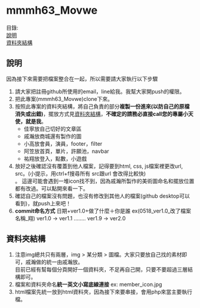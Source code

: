 # mmmh63_Movwe
目錄: <br>
[說明](#說明)<br>
[資料夾結構](#資料夾結構)
## 說明
因為接下來需要把檔案整合在一起，所以需要請大家執行以下步驟<br>
1. 請大家把註冊github所使用的email，line給我。我幫大家開push的權限。
2. 把此專案(mmmh63_Movwe)clone下來。
3. 按照此專案的資料夾結構，將自己負責的部分**複製一份進來(以防自己的原檔消失或出錯)**，擺放方式見[資料夾結構](#資料夾結構)，**不確定的請務必直接call您的專屬小天使，就是我**。
   * 佳寧放自己切好的文章區
   * 戚瀚放商城還有製作的圖
   * 小高放會員，演員，footer，filter
   * 阿笠放首頁，單片，許願池，navbar
   * 祐翔放登入，點數，小遊戲
4. 放好之後確認沒有覆蓋到他人檔案，記得要到html, css, js檔案裡更改url, src。(小提示，用ctrl+f搜尋所有 src跟url 會改得比較快)<br>。
這邊可能會遇到一堆icon找不到，因為戚瀚所製作的美術圖命名和擺放位置都有改過。可以點開來看一下。
5. 確認自己的檔案沒有問題，也沒有修改到其他人的檔案(github desktop可以看到)，就push上來吧！
6. **commit命名方式** 日期+ver1.0+做了什麼＋你是誰 ex(0518_ver1.0_改了檔案名稱_翔)
ver1.0 -> ver1.1 ........ ver1.9 -> ver2.0

## 資料夾結構
1. 注意img總共只有兩層，img > 某分類 > 圖檔。大家只要放自己找的素材即可，戚瀚做的統一由戚瀚放。<br>
目前已經有幫每個分頁開好一個資料夾，不足再自己開，只要不要超過三層結構即可。
2. 檔案和資料夾命名**統一英文小寫底線連接** ex: member_icon.jpg
3. html檔案先統一放到html資料夾，因為接下來要串接，會用php來當主要執行檔。
